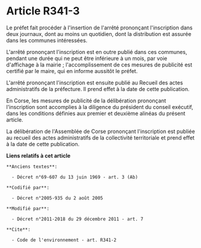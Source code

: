 # Article R341-3

Le préfet fait procéder à l'insertion de l'arrêté prononçant l'inscription dans deux journaux, dont au moins un quotidien,
dont la distribution est assurée dans les communes intéressées. 

L'arrêté prononçant l'inscription est en outre publié dans ces communes, pendant une durée qui ne peut être inférieure à un
mois, par voie d'affichage à la mairie ; l'accomplissement de ces mesures de publicité est certifié par le maire, qui en
informe aussitôt le préfet.

L'arrêté prononçant l'inscription est ensuite publié au Recueil des actes administratifs de la préfecture. Il prend effet à
la date de cette publication.

En Corse, les mesures de publicité de la délibération prononçant l'inscription sont accomplies à la diligence du président du
conseil exécutif, dans les conditions définies aux premier et deuxième alinéas du présent article.

La délibération de l'Assemblée de Corse prononçant l'inscription est publiée au recueil des actes administratifs de la
collectivité territoriale et prend effet à la date de cette publication.

**Liens relatifs à cet article**

	**Anciens textes**:

	  - Décret n°69-607 du 13 juin 1969 - art. 3 (Ab)

	**Codifié par**:

	  - Décret n°2005-935 du 2 août 2005

	**Modifié par**:

	  - Décret n°2011-2018 du 29 décembre 2011 - art. 7

	**Cite**:

	  - Code de l'environnement - art. R341-2
